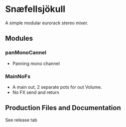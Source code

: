 # Snæfellsjökull

A simple modular eurorack stereo mixer.

## Modules

### panMonoCannel

* Panning mono channel

### MainNoFx

* A main out, 2 separate pots for out Volume.
* No FX send and return 

## Production Files and Documentation

See release tab